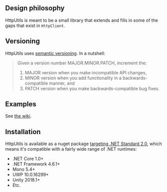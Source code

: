 ## Design philosophy
HttpUtils is meant to be a small library that extends and fills in some of the gaps that exist in `HttpClient`.

## Versioning
HttpUtils uses [semantic versioning](http://semver.org/). In a nutshell:

> Given a version number MAJOR.MINOR.PATCH, increment the:
>
> 1. MAJOR version when you make incompatible API changes,
> 2. MINOR version when you add functionality in a backwards-compatible manner, and
> 3. PATCH version when you make backwards-compatible bug fixes.

## Examples
See [the wiki](https://github.com/rianjs/HttpUtils/wiki).

## Installation
HttpUtils is available as a nuget package [targeting .NET Standard 2.0](https://docs.microsoft.com/en-us/dotnet/standard/net-standard), which means it's compatible with a fairly wide range of .NET runtimes:

* .NET Core 1.0+
* .NET Framework 4.6.1+
* Mono 5.4+
* UWP 10.0.16299+
* Unity 2018.1+
* Etc.
